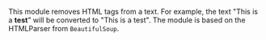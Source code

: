 This module removes HTML tags from a text. For example, the text "This is a <b>test</b>" will be converted to "This is a test". The module is based on the HTMLParser from `BeautifulSoup`.